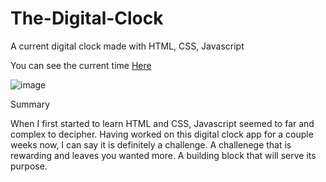 # The-Digital-Clock

A current digital clock made with HTML, CSS, Javascript

You can see the current time [Here](https://ajprado12.github.io/The-Digital-Clock/)


![image](https://user-images.githubusercontent.com/102049335/161754150-bf6ee1c3-52cb-45d3-9a31-1644b1df585a.png)

Summary

When I first started to learn HTML and CSS, Javascript seemed to far and complex to decipher. Having worked on this 
digital clock app for a couple weeks now, I can say it is definitely a challenge. A challenege that is rewarding and leaves you wanted more.
A building block that will serve its purpose.

